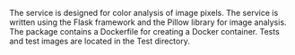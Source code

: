 The service is designed for color analysis of image pixels.
The service is written using the Flask framework and the Pillow library for image analysis.
The package contains a Dockerfile for creating a Docker container.
Tests and test images are located in the Test directory.
